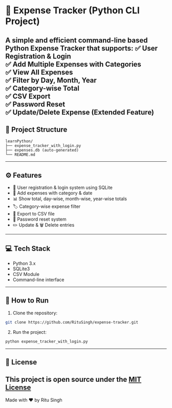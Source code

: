 # 🧾 Expense Tracker (Python CLI Project)
A simple and efficient command-line based Python Expense Tracker that supports:
✅ User Registration & Login  
✅ Add Multiple Expenses with Categories  
✅ View All Expenses  
✅ Filter by Day, Month, Year  
✅ Category-wise Total  
✅ CSV Export  
✅ Password Reset  
✅ Update/Delete Expense (Extended Feature)
---
## 📁 Project Structure
```
learnPython/
├── expense_tracker_with_login.py
├── expenses.db (auto-generated)
└── README.md
```
---
## ⚙️ Features
- 🔐 User registration & login system using SQLite
- 💸 Add expenses with category & date
- 📊 Show total, day-wise, month-wise, year-wise totals
- 🏷️ Category-wise expense filter
- 📁 Export to CSV file
- 🔄 Password reset system
- ✏️ Update & 🗑 Delete entries
---
## 💻 Tech Stack
- Python 3.x  
- SQLite3  
- CSV Module  
- Command-line interface
---
## 🚀 How to Run
1. Clone the repository:
```bash
git clone https://github.com/RituSingh/expense-tracker.git
```
2. Run the project:
```bash
python expense_tracker_with_login.py
```
---
## 📜 License
This project is open source under the [MIT License](LICENSE)
---
Made with ❤️ by Ritu Singh
